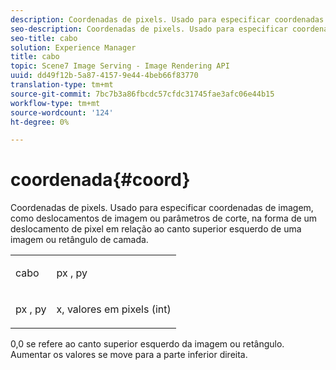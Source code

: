 ```yaml
---
description: Coordenadas de pixels. Usado para especificar coordenadas de imagem, como deslocamentos de imagem ou parâmetros de corte, na forma de um deslocamento de pixel em relação ao canto superior esquerdo de uma imagem ou retângulo de camada.
seo-description: Coordenadas de pixels. Usado para especificar coordenadas de imagem, como deslocamentos de imagem ou parâmetros de corte, na forma de um deslocamento de pixel em relação ao canto superior esquerdo de uma imagem ou retângulo de camada.
seo-title: cabo
solution: Experience Manager
title: cabo
topic: Scene7 Image Serving - Image Rendering API
uuid: dd49f12b-5a87-4157-9e44-4beb66f83770
translation-type: tm+mt
source-git-commit: 7bc7b3a86fbcdc57cfdc31745fae3afc06e44b15
workflow-type: tm+mt
source-wordcount: '124'
ht-degree: 0%

---
```



# coordenada{#coord}

Coordenadas de pixels. Usado para especificar coordenadas de imagem, como deslocamentos de imagem ou parâmetros de corte, na forma de um deslocamento de pixel em relação ao canto superior esquerdo de uma imagem ou retângulo de camada.

<table id="simpletable_A686120953124ACB8803CB9C877252AB"> 
 <tr class="strow"> 
  <td class="stentry"> <p><span class="codeph"> <span class="varname"> cabo</span> </span> </p> </td> 
  <td class="stentry"> <p><span class="codeph"> <span class="varname"> px</span> </span>,  <span class="codeph"><span class="varname"> py</span></span> </p></td> 
 </tr> 
 <tr class="strow"> 
  <td class="stentry"> <p><span class="codeph"> <span class="varname"> px</span> </span>,  <span class="codeph"><span class="varname"> py</span></span> </p></td> 
  <td class="stentry"> <p><span class="varname"> x</span>,  <span class="varname"> </span> valores em pixels (int) </p></td> 
 </tr> 
</table>

0,0 se refere ao canto superior esquerdo da imagem ou retângulo. Aumentar os valores se move para a parte inferior direita.
